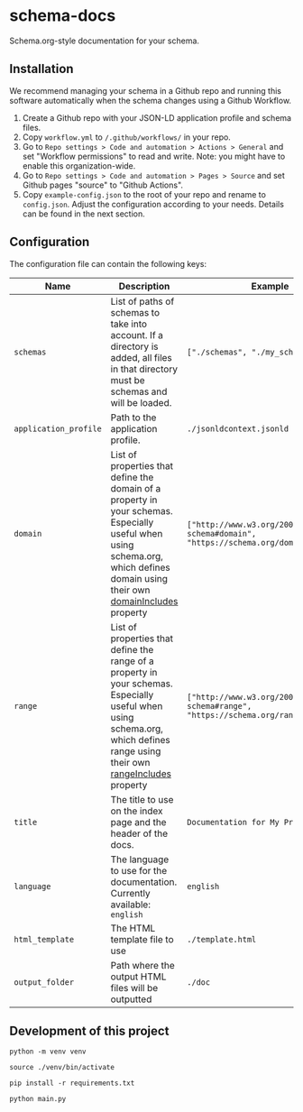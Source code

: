 # schema-docs

Schema.org-style documentation for your schema.

## Installation

We recommend managing your schema in a Github repo and running this software automatically when the schema changes using a Github Workflow.

1. Create a Github repo with your JSON-LD application profile and schema files.
2. Copy `workflow.yml` to `/.github/workflows/` in your repo.
3. Go to `Repo settings > Code and automation > Actions > General` and set "Workflow permissions" to read and write. Note: you might have to enable this organization-wide.
5. Go to `Repo settings > Code and automation > Pages > Source` and set Github pages "source" to "Github Actions".
3. Copy `example-config.json` to the root of your repo and rename to `config.json`. Adjust the configuration according to your needs. Details can be found in the next section.

## Configuration

The configuration file can contain the following keys:

| Name          | Description   | Example |
| ------------- | ------------- | ------- |
| `schemas`  | List of paths of schemas to take into account. If a directory is added, all files in that directory must be schemas and will be loaded. | `["./schemas", "./my_schema.ttl"]` |
| `application_profile`  | Path to the application profile. | `./jsonldcontext.jsonld` |
| `domain` | List of properties that define the domain of a property in your schemas. Especially useful when using schema.org, which defines domain using their own [domainIncludes](https://schema.org/rangeIncludes) property | `["http://www.w3.org/2000/01/rdf-schema#domain", "https://schema.org/domainIncludes"]` |
| `range` | List of properties that define the range of a property in your schemas. Especially useful when using schema.org, which defines range using their own [rangeIncludes](https://schema.org/rangeIncludes) property | `["http://www.w3.org/2000/01/rdf-schema#range", "https://schema.org/rangeIncludes"]` |
| `title` | The title to use on the index page and the header of the docs. | `Documentation for My Profile` |
| `language` | The language to use for the documentation. Currently available: `english` | `english` |
| `html_template` | The HTML template file to use | `./template.html` |
| `output_folder` | Path where the output HTML files will be outputted | `./doc` |

## Development of this project

`python -m venv venv`

`source ./venv/bin/activate`

`pip install -r requirements.txt`

`python main.py`

